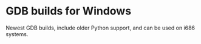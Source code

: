 # GDB builds for Windows
Newest GDB builds, include older Python support, and can be used on i686 systems.

